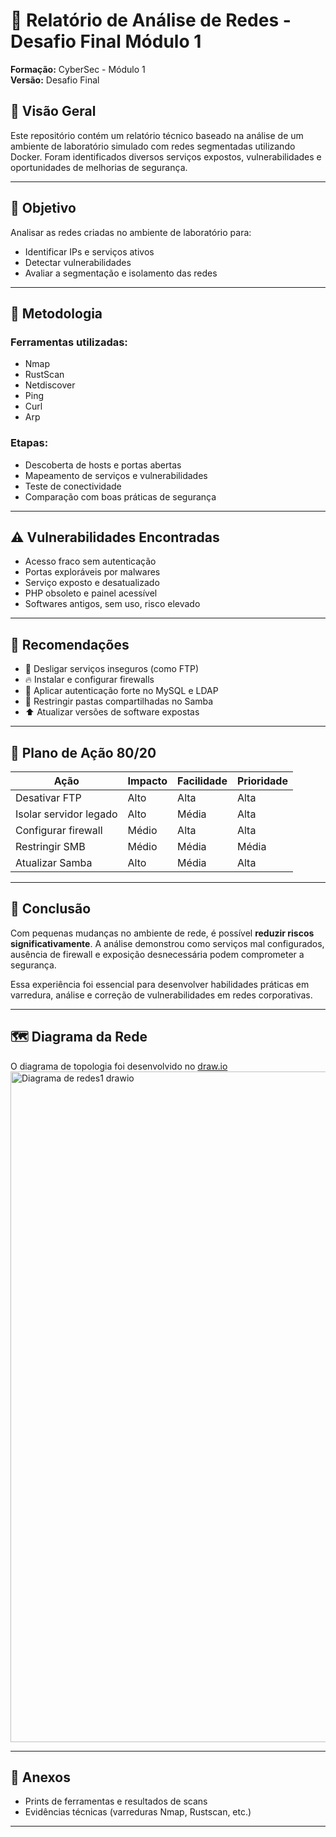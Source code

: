 
# 🔐 Relatório de Análise de Redes - Desafio Final Módulo 1 
**Formação:** CyberSec - Módulo 1  
**Versão:** Desafio Final


## 📌 Visão Geral

Este repositório contém um relatório técnico baseado na análise de um ambiente de laboratório simulado com redes segmentadas utilizando Docker. Foram identificados diversos serviços expostos, vulnerabilidades e oportunidades de melhorias de segurança.

---

## 🧭 Objetivo

Analisar as redes criadas no ambiente de laboratório para:

- Identificar IPs e serviços ativos
- Detectar vulnerabilidades
- Avaliar a segmentação e isolamento das redes

---

## 🧪 Metodologia

### Ferramentas utilizadas:
- Nmap
- RustScan
- Netdiscover
- Ping
- Curl
- Arp

### Etapas:
- Descoberta de hosts e portas abertas
- Mapeamento de serviços e vulnerabilidades
- Teste de conectividade 
- Comparação com boas práticas de segurança

---

## ⚠️ Vulnerabilidades Encontradas
                     
- Acesso fraco sem autenticação                  
- Portas exploráveis por malwares                
- Serviço exposto e desatualizado                
- PHP obsoleto e painel acessível                
- Softwares antigos, sem uso, risco elevado      

---

## 🔧 Recomendações

- 🚫 Desligar serviços inseguros (como FTP)
- 🔥 Instalar e configurar firewalls
- 🔐 Aplicar autenticação forte no MySQL e LDAP
- 🚫 Restringir pastas compartilhadas no Samba
- ⬆️ Atualizar versões de software expostas

---

## 🚀 Plano de Ação 80/20

| Ação                                  | Impacto | Facilidade | Prioridade |
|---------------------------------------|---------|------------|------------|
| Desativar FTP                         | Alto    | Alta       | Alta       |
| Isolar servidor legado                | Alto    | Média      | Alta       |
| Configurar firewall                   | Médio   | Alta       | Alta       |
| Restringir SMB                        | Médio   | Média      | Média      |
| Atualizar Samba                       | Alto    | Média      | Alta       |

---

## 🧩 Conclusão

Com pequenas mudanças no ambiente de rede, é possível **reduzir riscos significativamente**.
A análise demonstrou como serviços mal configurados, ausência de firewall e exposição desnecessária podem comprometer a segurança.

Essa experiência foi essencial para desenvolver habilidades práticas em varredura, análise e correção de vulnerabilidades em redes corporativas.

---

## 🗺️ Diagrama da Rede

O diagrama de topologia foi desenvolvido no [draw.io](https://app.diagrams.net)  
<img width="1310" height="1073" alt="Diagrama de redes1 drawio" src="https://github.com/user-attachments/assets/997fa75b-8797-49dd-8ed0-4885bf84c4ee" />

---

## 📁 Anexos

- Prints de ferramentas e resultados de scans
- Evidências técnicas (varreduras Nmap, Rustscan, etc.)

---

> 






